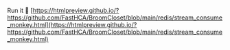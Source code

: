 Run it 🚀 [https://htmlpreview.github.io/?https://github.com/FastHCA/BroomCloset/blob/main/redis/stream_consume_monkey.html](https://htmlpreview.github.io/?https://github.com/FastHCA/BroomCloset/blob/main/redis/stream_consume_monkey.html)
